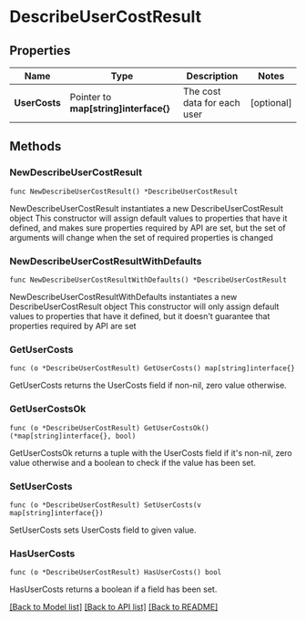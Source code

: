 # DescribeUserCostResult

## Properties

Name | Type | Description | Notes
------------ | ------------- | ------------- | -------------
**UserCosts** | Pointer to **map[string]interface{}** | The cost data for each user | [optional] 

## Methods

### NewDescribeUserCostResult

`func NewDescribeUserCostResult() *DescribeUserCostResult`

NewDescribeUserCostResult instantiates a new DescribeUserCostResult object
This constructor will assign default values to properties that have it defined,
and makes sure properties required by API are set, but the set of arguments
will change when the set of required properties is changed

### NewDescribeUserCostResultWithDefaults

`func NewDescribeUserCostResultWithDefaults() *DescribeUserCostResult`

NewDescribeUserCostResultWithDefaults instantiates a new DescribeUserCostResult object
This constructor will only assign default values to properties that have it defined,
but it doesn't guarantee that properties required by API are set

### GetUserCosts

`func (o *DescribeUserCostResult) GetUserCosts() map[string]interface{}`

GetUserCosts returns the UserCosts field if non-nil, zero value otherwise.

### GetUserCostsOk

`func (o *DescribeUserCostResult) GetUserCostsOk() (*map[string]interface{}, bool)`

GetUserCostsOk returns a tuple with the UserCosts field if it's non-nil, zero value otherwise
and a boolean to check if the value has been set.

### SetUserCosts

`func (o *DescribeUserCostResult) SetUserCosts(v map[string]interface{})`

SetUserCosts sets UserCosts field to given value.

### HasUserCosts

`func (o *DescribeUserCostResult) HasUserCosts() bool`

HasUserCosts returns a boolean if a field has been set.


[[Back to Model list]](../README.md#documentation-for-models) [[Back to API list]](../README.md#documentation-for-api-endpoints) [[Back to README]](../README.md)


